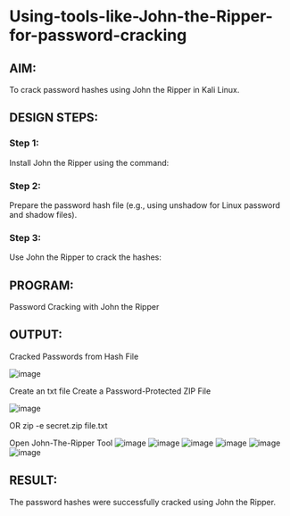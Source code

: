 # Using-tools-like-John-the-Ripper-for-password-cracking
## AIM:
To crack password hashes using John the Ripper in Kali Linux.

## DESIGN STEPS:
### Step 1:
Install John the Ripper using the command:

### Step 2:
Prepare the password hash file (e.g., using unshadow for Linux password and shadow files).


### Step 3:
Use John the Ripper to crack the hashes:

## PROGRAM:
Password Cracking with John the Ripper

## OUTPUT:
Cracked Passwords from Hash File

![image](https://github.com/user-attachments/assets/421eadf2-6794-4126-b11e-96ba7612c14b)

Create an txt file
Create a Password-Protected ZIP File

![image](https://github.com/user-attachments/assets/610a3452-8130-4c23-a7e8-b0770b5d9722)

OR
zip -e secret.zip file.txt

Open John-The-Ripper Tool
![image](https://github.com/user-attachments/assets/3604ce0c-549f-4d65-b894-d6c5a22f4856)
![image](https://github.com/user-attachments/assets/244779d9-8d4f-4d8e-afd2-38b807c3b14c)
![image](https://github.com/user-attachments/assets/a1774709-9c4d-492d-8e81-38ec9e9d2bf7)
![image](https://github.com/user-attachments/assets/c03233ff-1811-4d2c-a254-0d2f29399cc2)
![image](https://github.com/user-attachments/assets/d009db65-e8c1-4df5-aa34-0c4ee402060a)
![image](https://github.com/user-attachments/assets/0de63284-0990-474a-afd7-b75f461cf779)











## RESULT:
The password hashes were successfully cracked using John the Ripper.

